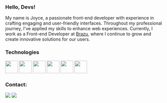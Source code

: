 ### Hello, Devs!

My name is Joyce, a passionate front-end developer with experience in crafting engaging and user-friendly interfaces. 
Throughout my professional journey, I've applied my skills to enhance web experiences. 
Currently, I work as a Front-end Developer at <a href = "https://www.brazu.io/" target="_blank">Brazu</a>, where I continue to grow and create innovative solutions for our users.


### Technologies

<img src="https://cdn.jsdelivr.net/gh/devicons/devicon/icons/html5/html5-original.svg" width="40" height="40"> <img src="https://cdn.jsdelivr.net/gh/devicons/devicon/icons/css3/css3-original.svg" width="40" height="40"> <img src="https://cdn.jsdelivr.net/gh/devicons/devicon/icons/javascript/javascript-original.svg" width="40" height="40">
<img src="https://upload.wikimedia.org/wikipedia/commons/thumb/a/a7/React-icon.svg/2300px-React-icon.svg.png" width="40" height="40"></img>
<img src="https://upload.wikimedia.org/wikipedia/commons/thumb/4/4c/Typescript_logo_2020.svg/2048px-Typescript_logo_2020.svg.png" width="40" height="40"></img>
<img src="https://mui.com/static/logo.png" width="40" height="40"></img> 

### Contact:

<div>
<a href = "mailto:joyce.mbt@gmail.com"><img src="https://img.shields.io/badge/Gmail-D14836?style=for-the-badge&logo=gmail&logoColor=white" target="_blank"></a>
<a href="https://www.linkedin.com/in/joyce-teodoro/" target="_blank"><img src="https://img.shields.io/badge/-LinkedIn-%230077B5?style=for-the-badge&logo=linkedin&logoColor=white" target="_blank"></a>


</div>
<!--
**dodojoy/dodojoy** is a ✨ _special_ ✨ repository because its `README.md` (this file) appears on your GitHub profile.

